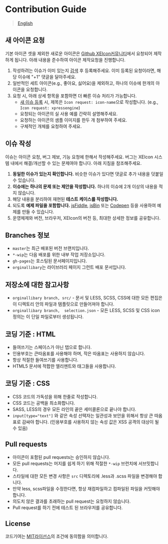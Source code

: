 # Contribution Guide
> [English](/CONTRIBUTING.md)


## 새 아이콘 요청 
기본 아이콘 셋을 제외한 새로운 아이콘은 [Github XEIcon커뮤니티](../../issues)에서 요청되어 제작하게 됩니다. 아래 내용을 준수하여 아이콘 제작요청을 진행합니다.

1. 작성하려는 이슈가 이미 있는지 [검색](../../search?type=Issues) 후 등록해주세요. 이미 등록된 요청이라면, 해당 이슈에 "+1" 댓글을 달아주세요.
2. 일반적인 세트 아이콘(e.g., 좋아요, 싫어요)을 제외하고, 하나의 이슈에 한개의 아이콘을 요청합니다. 
3. 요청 시, 아래 상세 항목을 포함하면 더 빠른 이슈 처리가 가능합니다.
	- [새 이슈 등록](../../issues/new?title=Icon%20Request:%20icon-) 시, 제목은 `Icon request: icon-name`으로 작성합니다. (e.g., `Icon request: xpressengine`)
	- 요청되는 아이콘의 실 사용 예를 간략히 설명해주세요. 
	- 요청하는 아이콘의 샘플 이미지를 한두 개 첨부하여 주세요.
	- 구체적인 개체를 요청하여 주세요. 

## 이슈 작성
이슈는 아이콘 요청, 버그 제보, 기능 요청에 한해서 작성해주세요. 버그는 XEIcon 시스템 내에서 해결/개선할 수 있는 문제여야 합니다. 아래 지침을 참조해주세요.

1. **동일한 이슈가 있는지 확인합니다.** 비슷한 이슈가 있다면 댓글로 추가 내용을 덧붙일 수 있습니다.
2. **이슈에는 하나의 문제 또는 제안을 작성합니다.** 하나의 이슈에 2개 이상의 내용을 적지 않습니다.
3. 해당 내용을 분리하여 재현된 **테스트 케이스를 작성합니다.**
4. 되도록 **예제 파일을 포함합니다.** [jsFiddle](http://jsfiddle.net/), [jsBin](http://jsbin.com/) 또는 [Codepen](http://codepen.io/) 등을 사용하여 예제를 만들 수 있습니다.
5. 운영체제와 버전, 브라우저, XEIcon의 버전 등, 최대한 상세한 정보를 공유합니다.


## Branches 정보
- `master`는 최근 배포된 버전 브랜치입니다.
- `*-wip`는 다음 배포를 위한 내부 작업 저장소입니다. 
- `gh-pages`는 호스팅된 문서페이지입니다.
- `orginallibary`는 라이브러리 페이지 그런트 배포 문서입니다. 


## 저장소에 대한 참고사항
- `orginallibary branch, src/` - 문서 및 LESS, SCSS, CSS에 대한 모든 편집은 이 디렉토리 안의 파일과 템플릿으로 만들어져야 합니다.  
- `orginallibary branch,  selection.json` - 모든 LESS, SCSS 및 CSS icon 정의는 이 단일 파일로부터 생성됩니다.


## 코딩 기준 : HTML
- 들여쓰기는 스페이스가 아닌 탭으로 합니다.
- 인용부호는 큰따옴표를 사용해야 하며, 작은 따옴표는 사용하지 않습니다.
- 항상 적절한 들여쓰기를 사용합니다.
- HTML5 문서에 적합한 엘리멘트와 태그들을 사용합니다.


## 코딩 기준 : CSS
- CSS 코드의 가독성을 위해 한줄로 작성합니다.
- CSS 코드는 공백을 최소화합니다. 
- SASS, LESS의 경우 모든 라인의 끝은 세미콜론으로 끝나야 합니다.
- `input[type="text"]` 와 같은 속성 선택자는 일관성과 보안을 위해서 항상 큰 따옴표로 감싸야 합니다. (인용부호를 사용하지 않는 속성 값은 XSS 공격의 대상이 될 수 있음)


## Pull requests
- 아이콘이 포함된 pull requests는 승인하지 않습니다.
- 모든 pull requests는 머지를 쉽게 하기 위해 적절한 `*-wip` 브런치에 서브밋합니다.
- 스타일에 대한 모든 변경 사항은 `src` 디렉토리에 .less과 .scss 파일을 변경해야 합니다.
- 만약 less, scss파일을 수정한다면, 항상 재컴파일하고 컴파일된 파일을 커밋해야 합니다.
- 의도치 않은 결과를 초래하는 pull request는 요청하지 않습니다.
- Pull request를 하기 전에 테스트 된 브라우저를 공유합니다.


## License
코드기여는 [MIT라이선스](http://opensource.org/licenses/mit-license.html)의 조건에 동의함을 의미합니다.
